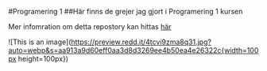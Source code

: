 #Programering 1
##Här finns de grejer jag gjort i Programering 1 kursen

Mer infomration om detta repostory kan hittas [här](https://www.youtube.com/watch?v=dQw4w9WgXcQ)

![This is an image](https://preview.redd.it/4tcvi9zma8q31.jpg?auto=webp&s=aa913a9d60eff0aa3d8d3269ee4b50ea4e26322c{width=100px height=100px})
